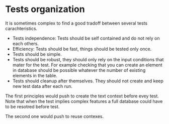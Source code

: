 # Tests organization

It is sometimes complex to find a good tradoff between several tests carachteristics.

* Tests independence: Tests should be self contained and do not rely on each others.
* Efficiency: Tests should be fast, things should be tested only once.
* Tests should be simple.
* Tests should be robust, they should only rely on the input conditions that mater for the test. For example checking that you can create an element in database should be possible whatever the number of existing elements in the table.
* Tests should cleanup after themselves. They should not create and keep new test data after each run.

The first principles would push to create the text context before evey test. Note that when the test implies complex features a full database could have to be resotred before test.

The second one would push to reuse contexes.


